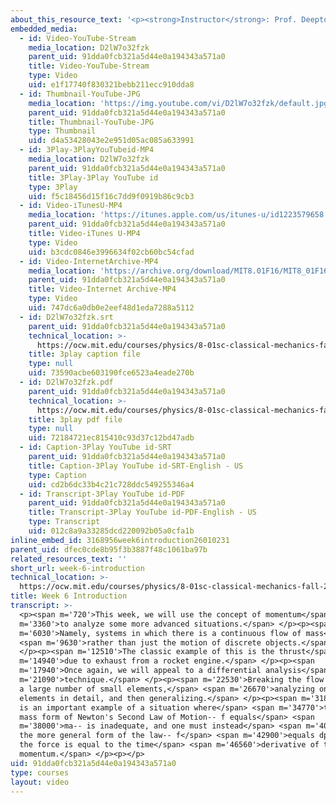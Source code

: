 ```yaml
---
about_this_resource_text: '<p><strong>Instructor</strong>: Prof. Deepto Chakrabarty</p>'
embedded_media:
  - id: Video-YouTube-Stream
    media_location: D2lW7o32fzk
    parent_uid: 91dda0fcb321a5d44e0a194343a571a0
    title: Video-YouTube-Stream
    type: Video
    uid: e1f17740f830321bebb211ecc910dda8
  - id: Thumbnail-YouTube-JPG
    media_location: 'https://img.youtube.com/vi/D2lW7o32fzk/default.jpg'
    parent_uid: 91dda0fcb321a5d44e0a194343a571a0
    title: Thumbnail-YouTube-JPG
    type: Thumbnail
    uid: d4a53428043e2e951d05ac085a633991
  - id: 3Play-3PlayYouTubeid-MP4
    media_location: D2lW7o32fzk
    parent_uid: 91dda0fcb321a5d44e0a194343a571a0
    title: 3Play-3Play YouTube id
    type: 3Play
    uid: f5c18456d15f16c7dd9f0919b86c9cb3
  - id: Video-iTunesU-MP4
    media_location: 'https://itunes.apple.com/us/itunes-u/id1223579658'
    parent_uid: 91dda0fcb321a5d44e0a194343a571a0
    title: Video-iTunes U-MP4
    type: Video
    uid: b3cdc0846e3996634f02cb60bc54cfad
  - id: Video-InternetArchive-MP4
    media_location: 'https://archive.org/download/MIT8.01F16/MIT8_01F16_W06Intro_360p.mp4'
    parent_uid: 91dda0fcb321a5d44e0a194343a571a0
    title: Video-Internet Archive-MP4
    type: Video
    uid: 747dc6a0db0e2eef48d1eda7288a5112
  - id: D2lW7o32fzk.srt
    parent_uid: 91dda0fcb321a5d44e0a194343a571a0
    technical_location: >-
      https://ocw.mit.edu/courses/physics/8-01sc-classical-mechanics-fall-2016/week-6-continuous-mass-transfer/week-6-introduction/week-6-introduction/D2lW7o32fzk.srt
    title: 3play caption file
    type: null
    uid: 73590acbe603190fce6523a4eade270b
  - id: D2lW7o32fzk.pdf
    parent_uid: 91dda0fcb321a5d44e0a194343a571a0
    technical_location: >-
      https://ocw.mit.edu/courses/physics/8-01sc-classical-mechanics-fall-2016/week-6-continuous-mass-transfer/week-6-introduction/week-6-introduction/D2lW7o32fzk.pdf
    title: 3play pdf file
    type: null
    uid: 72184721ec815410c93d37c12bd47adb
  - id: Caption-3Play YouTube id-SRT
    parent_uid: 91dda0fcb321a5d44e0a194343a571a0
    title: Caption-3Play YouTube id-SRT-English - US
    type: Caption
    uid: cd2b6dc33b4c21c728ddc549255346a4
  - id: Transcript-3Play YouTube id-PDF
    parent_uid: 91dda0fcb321a5d44e0a194343a571a0
    title: Transcript-3Play YouTube id-PDF-English - US
    type: Transcript
    uid: 012c8a9a33285dcd220092b05a0cfa1b
inline_embed_id: 3168956week6introduction26010231
parent_uid: dfec0cde8b95f3b3887f48c1061ba97b
related_resources_text: ''
short_url: week-6-introduction
technical_location: >-
  https://ocw.mit.edu/courses/physics/8-01sc-classical-mechanics-fall-2016/week-6-continuous-mass-transfer/week-6-introduction/week-6-introduction
title: Week 6 Introduction
transcript: >-
  <p><span m='720'>This week, we will use the concept of momentum</span> <span
  m='3360'>to analyze some more advanced situations.</span> </p><p><span
  m='6030'>Namely, systems in which there is a continuous flow of mass</span>
  <span m='9630'>rather than just the motion of discrete objects.</span>
  </p><p><span m='12510'>The classic example of this is the thrust</span> <span
  m='14940'>due to exhaust from a rocket engine.</span> </p><p><span
  m='17940'>Once again, we will appeal to a differential analysis</span> <span
  m='21090'>technique.</span> </p><p><span m='22530'>Breaking the flow down into
  a large number of small elements,</span> <span m='26670'>analyzing one of the
  elements in detail, and then generalizing.</span> </p><p><span m='31830'>This
  is an important example of a situation where</span> <span m='34770'>the point
  mass form of Newton's Second Law of Motion-- f equals</span> <span
  m='38000'>ma-- is inadequate, and one must instead</span> <span m='40560'>use
  the more general form of the law-- f</span> <span m='42900'>equals dpdt-- or
  the force is equal to the time</span> <span m='46560'>derivative of the
  momentum.</span> </p><p></p>
uid: 91dda0fcb321a5d44e0a194343a571a0
type: courses
layout: video
---
```

